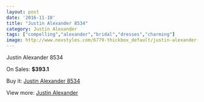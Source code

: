 ```yaml
---
layout: post
date: '2016-11-18'
title: "Justin Alexander 8534"
category: Justin Alexander
tags: ["compelling","alexander","bridal","dresses","charming"]
image: http://www.novstyles.com/6779-thickbox_default/justin-alexander-8534.jpg
---
```

Justin Alexander 8534

On Sales: **$393.1**
<a href="https://www.novstyles.com/en/justin-alexander/4537-justin-alexander-8534.html"><amp-img layout="responsive" width="600" height="600" src="//www.novstyles.com/6779-thickbox_default/justin-alexander-8534.jpg" alt="Justin Alexander 8534 0" /></a>
<a href="https://www.novstyles.com/en/justin-alexander/4537-justin-alexander-8534.html"><amp-img layout="responsive" width="600" height="600" src="//www.novstyles.com/6780-thickbox_default/justin-alexander-8534.jpg" alt="Justin Alexander 8534 1" /></a>

Buy it: [Justin Alexander 8534](https://www.novstyles.com/en/justin-alexander/4537-justin-alexander-8534.html "Justin Alexander 8534")

View more: [Justin Alexander](https://www.novstyles.com/en/27-justin-alexander "Justin Alexander")